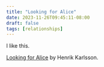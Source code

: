 ```yaml
---
title: "Looking for Alice"
date: 2023-11-26T09:45:11-08:00
draft: false
tags: [relationships]
---
```


I like this.

[Looking for Alice](https://www.henrikkarlsson.xyz/p/looking-for-alice) by Henrik Karlsson.
